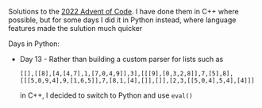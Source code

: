 Solutions to the [2022 Advent of Code](https://adventofcode.com/2022). I have done them in C++ where possible, but for some days I did it in Python instead, where language features made the sulution much quicker

Days in Python:
* Day 13 - Rather than building a custom parser for lists such as 

    ```[[],[[8],[4,[4,7],1,[7,0,4,9]],3],[[[9],[0,3,2,8]],7,[5],8],[[[5,0,9,4],9,[1,6,5]],7,[8,1,[4],[]],[]],[2,3,[[5,0,4],5,4],[4]]]``` 

    in C++, I decided to switch to Python and use `eval()`
